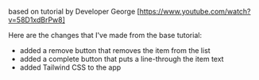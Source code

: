 based on tutorial by Developer George [https://www.youtube.com/watch?v=58D1xdBrPw8]

Here are the changes that I've made from the base tutorial:

- added a remove button that removes the item from the list
- added a complete button that puts a line-through the item text
- added Tailwind CSS to the app